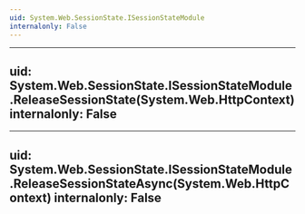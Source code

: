 ```yaml
---
uid: System.Web.SessionState.ISessionStateModule
internalonly: False
---
```


---
uid: System.Web.SessionState.ISessionStateModule.ReleaseSessionState(System.Web.HttpContext)
internalonly: False
---

---
uid: System.Web.SessionState.ISessionStateModule.ReleaseSessionStateAsync(System.Web.HttpContext)
internalonly: False
---
